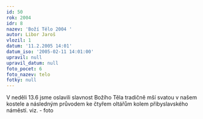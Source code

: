```yaml
---
id: 50
rok: 2004
idr: 8
nazev: 'Boží Tělo 2004 '
autor: Libor Jaroš
vlozil: 1
datum: '11.2.2005 14:01'
datum_iso: '2005-02-11 14:01:00'
upravil: null
upravil_datum: null
foto_pocet: 6
foto_nazev: telo
fotky: null
---
```

V neděli 13.6 jsme oslavili slavnost Božího Těla tradičně mší svatou v našem kostele a následným průvodem ke čtyřem oltářům kolem přibyslavského náměstí. viz. - foto 
<p>
